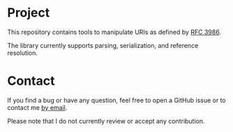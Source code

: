 # Project
This repository contains tools to manipulate URIs as defined by [RFC
3986](https://tools.ietf.org/html/rfc3986).

The library currently supports parsing, serialization, and reference
resolution.

# Contact
If you find a bug or have any question, feel free to open a GitHub issue or to
contact me [by email](mailto:khaelin@gmail.com).

Please note that I do not currently review or accept any contribution.
